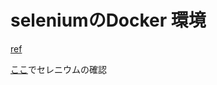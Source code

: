 # seleniumのDocker 環境
[ref]("https://qiita.com/Yt330110713/items/933209d60db958d93408")


[ここ](localhost:7900)でセレニウムの確認
